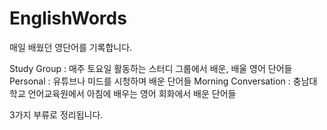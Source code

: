 # EnglishWords

매일 배웠던 영단어를 기록합니다.

Study Group : 매주 토요일 활동하는 스터디 그룹에서 배운, 배울 영어 단어들
Personal : 유튜브나 미드를 시청하며 배운 단어들
Morning Conversation : 충남대학교 언어교육원에서 아침에 배우는 영어 회화에서 배운 단어들

3가지 부류로 정리됩니다.
